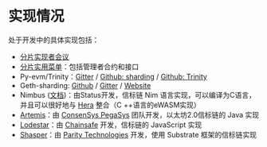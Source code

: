 # 实现情况

处于开发中的具体实现包括：

* [分片实现者会议](https://github.com/ethresearch/eth2.0-pm)
* [分片实用菜单](https://github.com/ethereum/sharding)：包括管理者合约和接口
* Py-evm/Trinity：[Gitter](https://gitter.im/ethereum/py-evm) / [Github: sharding](https://github.com/ethereum/py-evm/tree/sharding) / [Github: Trinity](https://github.com/ethereum/py-evm/tree/trinity)
* Geth-sharding: [Github](https://github.com/prysmaticlabs/geth-sharding) / [Gitter](https://gitter.im/prysmaticlabs/geth-sharding) / [Website](https://prysmaticlabs.com/)
* Nimbus \([文档](https://docs.google.com/document/d/14u65XVNLOd83cq3t7wNC9UPweZ6kPWvmXwRTWWn0diQ/edit#)\)：由Status开发，信标链 Nim 语言实现，可以编译为C语言，并且可以很好地与 [Hera](https://github.com/ewasm/hera) 整合（C ++语言的eWASM实现）
* [Artemis](https://github.com/PegaSysEng/artemis)：由 [ConsenSys PegaSys](https://consensys.net/) 团队开发，以太坊2.0信标链的 Java 实现
* [Lodestar](https://github.com/ChainSafeSystems/lodestar_chain)：由 [Chainsafe](https://chainsafe.io/) 开发，信标链的 JavaScript 实现
* [Shasper](https://github.com/paritytech/shasper)：由 [Parity Technologies](https://parity.io/) 开发，使用 Substrate 框架的信标链实现

